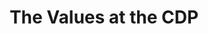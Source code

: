 ---
widget: slider  # Use the Slider widget as this page section
title: The Values at the CDP
weight: 15  # Position of this section on the page
active: true  # Publish this section?
headless: true  # This file represents a page section.

design:
  # Slide height is automatic unless you force a specific height (e.g. '400px')
  slide_height: ''
  is_fullscreen: true
  # Automatically transition through slides?
  loop: true
  # Duration of transition between slides (in ms)
  interval: 5000

content:
  slides:
    - title: <p class = "smallerTitle">OUR VALUES</p>
      content: 
      align: center
      background:
        position: right
        color: '#02063C'
        brightness: 0.6
        media: "270821GamesLab_5.jpg"
        fit:  cover
    - title: <p class = "smallerTitle">Inclusivity and Diversity</p>
      content: <p class = "smallerText">The Center for Computer Games Research values and promotes diversity in its research, work processes, and hiring practices. </p>
      align: center
      background:
        position: right
        color: '#02063C'
        brightness: 0.6
        media: "270821GamesLab.jpg"
        fit:  cover
    - title: <p class = "smallerTitle">Equity</p>
      content: <p class = "smallerText">The Center for Computer Games Research works towards creating more equality in research and industry, through academic work, public outreach, and industry collaborations.</p>
      align: left
      background:
        position: center
        color: '#02063C'
        brightness: 0.6
        media: "270821GamesLab_2.jpg"
        fit:  cover
    - title: <p class = "smallerTitle">Development</p>
      content: <p class = "smallerText">The Center for Computer Games Research is an environment where junior scholars can thrive and find support in their intellectual and career development.</p>
      align: right
      background:
        position: center
        color: '#02063C'
        brightness: 0.6
        media: "270821GamesLab_6.jpg"
        fit:  cover
    - title: <p class = "smallerTitle">Balance</p>
      content: <p class = "smallerText">The Center for Computer Games Research respects and encourages work/life balance, and aspires to create a healthy and inspiring work environment where faculty at all levels, from PhD and part-time lecturers to Full Professors, can thrive.</p>
      align: center
      background:
        position: center
        color: '#02063C'
        brightness: 0.4
        media: "270821GamesLab_1.jpg"
        fit:  cover
    - title: <p class = "smallerTitle">Sustainability</p>
      content: <p class = "smallerText">The Center for Computer Games Research commits to research, education, and work practices that contribute to the green transition. </p>
      align: right
      background:
        position: center
        color: '#02063C'
        brightness: 0.4
        media: "270821GamesLab_3.jpg" 
        fit:  cover
---